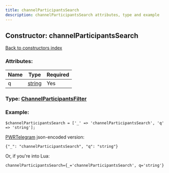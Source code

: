 ```yaml
---
title: channelParticipantsSearch
description: channelParticipantsSearch attributes, type and example
---
```

## Constructor: channelParticipantsSearch  
[Back to constructors index](index.md)



### Attributes:

| Name     |    Type       | Required |
|----------|---------------|----------|
|q|[string](../types/string.md) | Yes|



### Type: [ChannelParticipantsFilter](../types/ChannelParticipantsFilter.md)


### Example:

```
$channelParticipantsSearch = ['_' => 'channelParticipantsSearch', 'q' => 'string'];
```  

[PWRTelegram](https://pwrtelegram.xyz) json-encoded version:

```
{"_": "channelParticipantsSearch", "q": "string"}
```


Or, if you're into Lua:  


```
channelParticipantsSearch={_='channelParticipantsSearch', q='string'}

```


